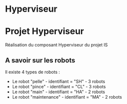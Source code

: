 # Hyperviseur

Projet Hyperviseur
==================

Réalisation du composant Hyperviseur du projet IS



A savoir sur les robots
-----------------------

Il existe 4 types de robots :
* Le robot "pelle" 			- identifiant = "SH" - 3 robots
* Le robot "pince" 			- identifiant = "CL" - 3 robots
* Le robot "main"			- identifiant = "HA" - 2 robots
* Le robot "maintenance"	- identifiant = "MA" - 2 robots